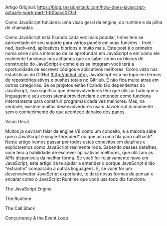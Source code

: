 Artigo Original: https://blog.sessionstack.com/how-does-javascript-actually-work-part-1-b0bacc073cf

  Como JavaScript funciona: uma visao geral da engine, do runtime e da pilha de chamadas

  Como JavaScript está ficando cada vez mais popular, times tem se aproveitado de seu suporte para vários papéis em suas funções - front-ned, back-end, aplicativos hibridos e muito mais.
  Este post é o primeiro numa série com a intencao de se aprofundar em JavaScript e em como ele realmente funciona: nos achamos que ao saber como os blocos de construçāo do JavaScript e como eles se integram você terá a oportunidade de escrever códigos e aplicativos melhores.
  Como visto nas estatisticas do GitHut (http://githut.info), JavaScript está no topo em termos de repositórios ativos e pushes totais no GitHub. E não fica muito atras em outras categorias.
  Se os projetos estão ficando tão dependentes do JavaScript, isso significa que desenvolvedores têm que utilizar tudo que a linguagem e seu ecossistema providenciam e entender como funciona internamente para construir programas cada vez melhores.
  Mas, na verdade, existem muitos desenvolvedores usam JavaScript diariamente sem o conhecimento do que acontece debaixo dos panos.
  
  Visão Geral
  
  Muitos ja ouviram falar da engine V8 como um conceito, e a maioria sabe que o JavaScript é single-threaded* ou que usa uma fila para callback*.
  Neste artigo iremos passar por todos estes conceitos em detalhes e explicaremos como JavaScript realmente roda. Sabendo desses detalhes, voce tera a habilidade de escrever aplicativos melhores, que utilizam as APIs disponiveis da melhor forma.
  Se você for relativamente novo em JavaScript, este artigo irá te ajudar a entender o porque JavaScript é tão "estranho" comparado a outras linguagens. E, se você for um desenvolvedor JavaScript experiente, te dará novas formas de pensar e encarar como o JavaScript Runtime que você usa todo dia funciona.
  
  The JavaScript Engine
  
  The Runtime
  
  The Call Stack
  
  Concurrency & the Event Loop
